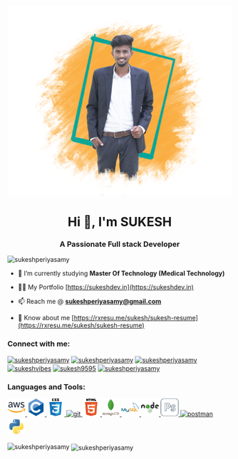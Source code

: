 ![logo](https://github.com/sukeshperiyasamy/sukeshperiyasamy/blob/main/banner..png)
<h1 align="center">Hi 👋, I'm SUKESH</h1>
<h3 align="center">A Passionate Full stack Developer</h3>

<p align="left"> <img src="https://komarev.com/ghpvc/?username=sukeshperiyasamy&label=Profile%20views&color=0e75b6&style=flat" alt="sukeshperiyasamy" /> </p>

- 🔭 I’m currently studying **Master Of Technology (Medical Technology)**

- 👨‍💻 My Portfolio [https://sukeshdev.in](https://sukeshdev.in)

- 📫 Reach me @ **sukeshperiyasamy@gmail.com**

- 📄 Know about me [https://rxresu.me/sukesh/sukesh-resume](https://rxresu.me/sukesh/sukesh-resume)

<h3 align="left">Connect with me:</h3>
<p align="left">
<a href="https://codepen.io/sukeshperiyasamy" target="blank"><img align="center" src="https://raw.githubusercontent.com/rahuldkjain/github-profile-readme-generator/master/src/images/icons/Social/codepen.svg" alt="sukeshperiyasamy" height="30" width="40" /></a>
<a href="https://linkedin.com/in/sukeshperiyasamy" target="blank"><img align="center" src="https://raw.githubusercontent.com/rahuldkjain/github-profile-readme-generator/master/src/images/icons/Social/linked-in-alt.svg" alt="sukeshperiyasamy" height="30" width="40" /></a>
<a href="https://instagram.com/sukeshperiyasamy" target="blank"><img align="center" src="https://raw.githubusercontent.com/rahuldkjain/github-profile-readme-generator/master/src/images/icons/Social/instagram.svg" alt="sukeshperiyasamy" height="30" width="40" /></a>
<a href="https://www.youtube.com/c/sukeshvibes" target="blank"><img align="center" src="https://raw.githubusercontent.com/rahuldkjain/github-profile-readme-generator/master/src/images/icons/Social/youtube.svg" alt="sukeshvibes" height="30" width="40" /></a>
<a href="https://www.codechef.com/users/sukesh9595" target="blank"><img align="center" src="https://cdn.jsdelivr.net/npm/simple-icons@3.1.0/icons/codechef.svg" alt="sukesh9595" height="30" width="40" /></a>
<a href="https://www.hackerrank.com/sukeshperiyasamy" target="blank"><img align="center" src="https://raw.githubusercontent.com/rahuldkjain/github-profile-readme-generator/master/src/images/icons/Social/hackerrank.svg" alt="sukeshperiyasamy" height="30" width="40" /></a>
</p>

<h3 align="left">Languages and Tools:</h3>
<p align="left"> <a href="https://aws.amazon.com" target="_blank" rel="noreferrer"> <img src="https://raw.githubusercontent.com/devicons/devicon/master/icons/amazonwebservices/amazonwebservices-original-wordmark.svg" alt="aws" width="40" height="40"/> </a> <a href="https://www.cprogramming.com/" target="_blank" rel="noreferrer"> <img src="https://raw.githubusercontent.com/devicons/devicon/master/icons/c/c-original.svg" alt="c" width="40" height="40"/> </a> <a href="https://www.w3schools.com/css/" target="_blank" rel="noreferrer"> <img src="https://raw.githubusercontent.com/devicons/devicon/master/icons/css3/css3-original-wordmark.svg" alt="css3" width="40" height="40"/> </a> <a href="https://git-scm.com/" target="_blank" rel="noreferrer"> <img src="https://www.vectorlogo.zone/logos/git-scm/git-scm-icon.svg" alt="git" width="40" height="40"/> </a> <a href="https://www.w3.org/html/" target="_blank" rel="noreferrer"> <img src="https://raw.githubusercontent.com/devicons/devicon/master/icons/html5/html5-original-wordmark.svg" alt="html5" width="40" height="40"/> </a> <a href="https://www.mongodb.com/" target="_blank" rel="noreferrer"> <img src="https://raw.githubusercontent.com/devicons/devicon/master/icons/mongodb/mongodb-original-wordmark.svg" alt="mongodb" width="40" height="40"/> </a> <a href="https://www.mysql.com/" target="_blank" rel="noreferrer"> <img src="https://raw.githubusercontent.com/devicons/devicon/master/icons/mysql/mysql-original-wordmark.svg" alt="mysql" width="40" height="40"/> </a> <a href="https://nodejs.org" target="_blank" rel="noreferrer"> <img src="https://raw.githubusercontent.com/devicons/devicon/master/icons/nodejs/nodejs-original-wordmark.svg" alt="nodejs" width="40" height="40"/> </a> <a href="https://www.photoshop.com/en" target="_blank" rel="noreferrer"> <img src="https://raw.githubusercontent.com/devicons/devicon/master/icons/photoshop/photoshop-line.svg" alt="photoshop" width="40" height="40"/> </a> <a href="https://postman.com" target="_blank" rel="noreferrer"> <img src="https://www.vectorlogo.zone/logos/getpostman/getpostman-icon.svg" alt="postman" width="40" height="40"/> </a> <a href="https://www.python.org" target="_blank" rel="noreferrer"> <img src="https://raw.githubusercontent.com/devicons/devicon/master/icons/python/python-original.svg" alt="python" width="40" height="40"/> </a> </p>

<p><img align="left" src="https://github-readme-stats.vercel.app/api/top-langs?username=sukeshperiyasamy&show_icons=true&locale=en&layout=compact" alt="sukeshperiyasamy" /></p>

<p>&nbsp;<img align="center" src="https://github-readme-stats.vercel.app/api?username=sukeshperiyasamy&show_icons=true&locale=en" alt="sukeshperiyasamy" /></p>

